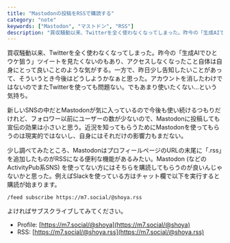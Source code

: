 ```yaml
---
title: "Mastodonの投稿をRSSで購読する"
category: "note"
keywords: ["Mastodon", "マストドン", "RSS"]
description: "買収騒動以来、Twitterを全く使わなくなってしまった。昨今の「生成AIでひとウケ狙う」ツイートを見たくないのもあり、アクセスしなくなったこと自体は自身にとって良いことのような気がする。一方で、昨日少し告知したいことがあって、そういうとき今後はどうしようかなぁと思った。アカウントを消したわけではないのでまたTwitterを使っても問題ない。でもあまり使いたくない...という気持ち。"
---
```


買収騒動以来、Twitterを全く使わなくなってしまった。昨今の「生成AIでひとウケ狙う」ツイートを見たくないのもあり、アクセスしなくなったこと自体は自身にとって良いことのような気がする。一方で、昨日少し告知したいことがあって、そういうとき今後はどうしようかなぁと思った。アカウントを消したわけではないのでまたTwitterを使っても問題ない。でもあまり使いたくない...という気持ち。

新しいSNSの中だとMastodonが気に入っているので今後も使い続けるつもりだけれど、フォロワー以前にユーザーの数が少ないので、Mastodonに投稿しても宣伝の効果は小さいと思う。近況を知ってもらうためにMastodonを使ってもらうのは現実的ではないし、自身にはそれだけの影響力もまだない。

少し調べてみたところ、MastodonはプロフィールページのURLの末尾に「.rss」を追加したものがRSSになる便利な機能があるみたい。Mastodon (などのActivityPub系SNS) を使ってない方にはそちらを購読してもらうのが良いんじゃないかと思った。例えばSlackを使っている方はチャット欄で以下を実行すると購読が始まります。

```
/feed subscribe https://m7.social/@shoya.rss
```

よければサブスクライブしてみてください。

- Profile: [https://m7.social/@shoya](https://m7.social/@shoya)
- RSS: [https://m7.social/@shoya.rss](https://m7.social/@shoya.rss)